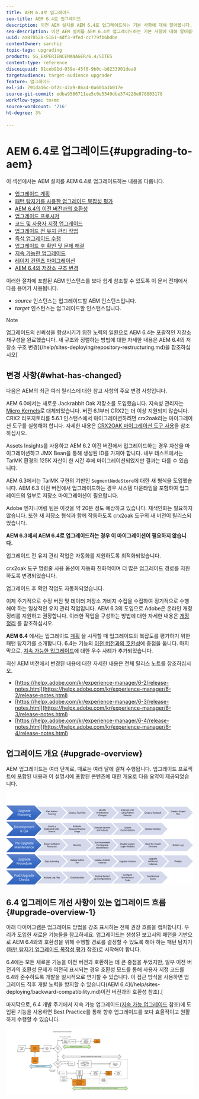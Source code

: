 ```yaml
---
title: AEM 6.4로 업그레이드
seo-title: AEM 6.4로 업그레이드
description: 이전 AEM 설치를 AEM 6.4로 업그레이드하는 기본 사항에 대해 알아봅니다.
seo-description: 이전 AEM 설치를 AEM 6.4로 업그레이드하는 기본 사항에 대해 알아봅니다.
uuid: aa878528-5161-4df3-9fed-cc779fb6bdbe
contentOwner: sarchiz
topic-tags: upgrading
products: SG_EXPERIENCEMANAGER/6.4/SITES
content-type: reference
discoiquuid: 81ceb91d-039e-45f0-9b0c-b8233901dea8
targetaudience: target-audience upgrader
feature: 업그레이드
exl-id: 791da16c-bf2c-47a9-86a4-0a601a1b017e
source-git-commit: edba9586711ee5c0e5549dbe374226e878803178
workflow-type: tm+mt
source-wordcount: '716'
ht-degree: 3%

---
```


# AEM 6.4로 업그레이드{#upgrading-to-aem}

이 섹션에서는 AEM 설치를 AEM 6.4로 업그레이드하는 내용을 다룹니다.

* [업그레이드 계획](/help/sites-deploying/upgrade-planning.md)
* [패턴 탐지기를 사용한 업그레이드 복잡성 평가](/help/sites-deploying/pattern-detector.md)
* [AEM 6.4의 이전 버전과의 호환성](/help/sites-deploying/backward-compatibility.md)
* [업그레이드 프로시저](/help/sites-deploying/upgrade-procedure.md)
* [코드 및 사용자 지정 업그레이드](/help/sites-deploying/upgrading-code-and-customizations.md)
* [업그레이드 전 유지 관리 작업](/help/sites-deploying/pre-upgrade-maintenance-tasks.md)
* [즉석 업그레이드 수행](/help/sites-deploying/in-place-upgrade.md)
* [업그레이드 후 확인 및 문제 해결](/help/sites-deploying/post-upgrade-checks-and-troubleshooting.md)
* [지속 가능한 업그레이드](/help/sites-deploying/sustainable-upgrades.md)
* [레이지 컨텐츠 마이그레이션](/help/sites-deploying/lazy-content-migration.md)
* [AEM 6.4의 저장소 구조 변경](/help/sites-deploying/repository-restructuring.md)

이러한 절차에 포함된 AEM 인스턴스를 보다 쉽게 참조할 수 있도록 이 문서 전체에서 다음 용어가 사용됩니다.

* *source* 인스턴스는 업그레이드할 AEM 인스턴스입니다.
* *target* 인스턴스는 업그레이드할 인스턴스입니다.

>[!NOTE]
>
>업그레이드의 신뢰성을 향상시키기 위한 노력의 일환으로 AEM 6.4는 포괄적인 저장소 재구성을 완료했습니다. 새 구조와 정렬하는 방법에 대한 자세한 내용은 AEM 6.4의 저장소 구조 변경](/help/sites-deploying/repository-restructuring.md)을 참조하십시오[

## 변경 사항{#what-has-changed}

다음은 AEM의 최근 여러 릴리스에 대한 참고 사항의 주요 변경 사항입니다.

AEM 6.0에서는 새로운 Jackrabbit Oak 저장소를 도입했습니다. 지속성 관리자는 [Micro Kernels](/help/sites-deploying/recommended-deploys.md)로 대체되었습니다. 버전 6.1부터 CRX2는 더 이상 지원되지 않습니다. CRX2 리포지토리를 5.6.1 인스턴스에서 마이그레이션하려면 crx2oak라는 마이그레이션 도구를 실행해야 합니다. 자세한 내용은 [CRX2OAK 마이그레이션 도구 사용](/help/sites-deploying/using-crx2oak.md)을 참조하십시오.

Assets Insights를 사용하고 AEM 6.2 이전 버전에서 업그레이드하는 경우 자산을 마이그레이션하고 JMX Bean을 통해 생성된 ID를 가져야 합니다. 내부 테스트에서는 TarMK 환경의 125K 자산이 한 시간 후에 마이그레이션되었지만 결과는 다를 수 있습니다.

AEM 6.3에서는 TarMK 구현의 기반인 `SegmentNodeStore`에 대한 새 형식을 도입했습니다. AEM 6.3 이전 버전에서 업그레이드하는 경우 시스템 다운타임을 포함하여 업그레이드의 일부로 저장소 마이그레이션이 필요합니다.

Adobe 엔지니어링 팀은 이것을 약 20분 정도 예상하고 있습니다. 재색인화는 필요하지 않습니다. 또한 새 저장소 형식과 함께 작동하도록 crx2oak 도구의 새 버전이 릴리스되었습니다.

**AEM 6.3에서 AEM 6.4로 업그레이드하는 경우 이 마이그레이션이 필요하지 않습니다.**

업그레이드 전 유지 관리 작업은 자동화를 지원하도록 최적화되었습니다.

crx2oak 도구 명령줄 사용 옵션이 자동화 친화적이며 더 많은 업그레이드 경로를 지원하도록 변경되었습니다.

업그레이드 후 확인 작업도 자동화되었습니다.

이제 주기적으로 수정 버전 및 데이터 저장소 가비지 수집을 수집하여 정기적으로 수행해야 하는 일상적인 유지 관리 작업입니다. AEM 6.3의 도입으로 Adobe은 온라인 개정 정리를 지원하고 권장합니다. 이러한 작업을 구성하는 방법에 대한 자세한 내용은 [개정 정리](/help/sites-deploying/revision-cleanup.md) 를 참조하십시오.

**AEM 6.4** 에서는 업그레이드  [계획](/help/sites-deploying/pattern-detector.md) 을 시작할 때 업그레이드의 복잡도를 평가하기 위한 패턴 탐지기를 소개합니다. 6.4는 기능의 [이전 버전과의 호환성](/help/sites-deploying/backward-compatibility.md)에 중점을 둡니다. 마지막으로, [지속 가능한 업그레이드](/help/sites-deploying/sustainable-upgrades.md)에 대한 우수 사례가 추가되었습니다.

최신 AEM 버전에서 변경된 내용에 대한 자세한 내용은 전체 릴리스 노트를 참조하십시오.

* [https://helpx.adobe.com/kr/experience-manager/6-2/release-notes.html](https://helpx.adobe.com/kr/experience-manager/6-2/release-notes.html)
* [https://helpx.adobe.com/kr/experience-manager/6-3/release-notes.html](https://helpx.adobe.com/kr/experience-manager/6-3/release-notes.html)
* [https://helpx.adobe.com/kr/experience-manager/6-4/release-notes.html](https://helpx.adobe.com/kr/experience-manager/6-4/release-notes.html)

## 업그레이드 개요 {#upgrade-overview}

AEM 업그레이드는 여러 단계로, 때로는 여러 달에 걸쳐 수행됩니다. 업그레이드 프로젝트에 포함된 내용과 이 설명서에 포함된 콘텐츠에 대한 개요로 다음 요약이 제공되었습니다.

![screen_shot_2018-03-30at80708am](assets/screen_shot_2018-03-30at80708am.png)

## 6.4 업그레이드 개선 사항이 있는 업그레이드 흐름 {#upgrade-overview-1}

아래 다이어그램은 업그레이드 방법을 강조 표시하는 전체 권장 흐름을 캡처합니다. 우리가 도입한 새로운 기능들을 참고하세요. 업그레이드는 생성된 보고서의 패턴을 기반으로 AEM 6.4와의 호환성을 위해 수행할 경로를 결정할 수 있도록 해야 하는 패턴 탐지기([패턴 탐지기 업그레이드 복잡성 평가](/help/sites-deploying/pattern-detector.md) 참조)로 시작해야 합니다.

6.4에는 모든 새로운 기능을 이전 버전과 호환하는 데 큰 중점을 두었지만, 일부 이전 버전과의 호환성 문제가 여전히 표시되는 경우 호환성 모드를 통해 사용자 지정 코드를 6.4와 준수하도록 개발을 일시적으로 연기할 수 있습니다. 이 접근 방식을 사용하면 업그레이드 직후 개발 노력을 방지할 수 있습니다(AEM 6.4](/help/sites-deploying/backward-compatibility.md)이전 버전과의 호환성 참조).[

마지막으로, 6.4 개발 주기에서 지속 가능 업그레이드([지속 가능 업그레이드](/help/sites-deploying/sustainable-upgrades.md) 참조)에 도입된 기능을 사용하면 Best Practice를 통해 향후 업그레이드를 보다 효율적이고 원활하게 수행할 수 있습니다.

![6_4_upgrade_overviewflows-newpage3](assets/6_4_upgrade_overviewflowchart-newpage3.png)
